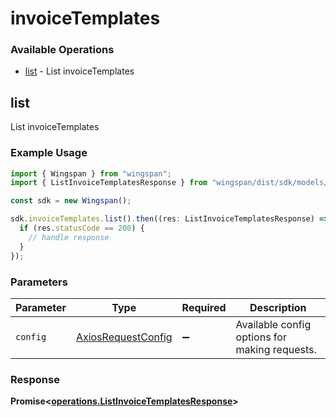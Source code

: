 # invoiceTemplates

### Available Operations

* [list](#list) - List invoiceTemplates

## list

List invoiceTemplates

### Example Usage

```typescript
import { Wingspan } from "wingspan";
import { ListInvoiceTemplatesResponse } from "wingspan/dist/sdk/models/operations";

const sdk = new Wingspan();

sdk.invoiceTemplates.list().then((res: ListInvoiceTemplatesResponse) => {
  if (res.statusCode == 200) {
    // handle response
  }
});
```

### Parameters

| Parameter                                                    | Type                                                         | Required                                                     | Description                                                  |
| ------------------------------------------------------------ | ------------------------------------------------------------ | ------------------------------------------------------------ | ------------------------------------------------------------ |
| `config`                                                     | [AxiosRequestConfig](https://axios-http.com/docs/req_config) | :heavy_minus_sign:                                           | Available config options for making requests.                |


### Response

**Promise<[operations.ListInvoiceTemplatesResponse](../../models/operations/listinvoicetemplatesresponse.md)>**

